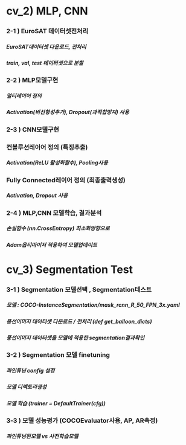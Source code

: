# cv_2) MLP, CNN 

### 2-1 ) EuroSAT 데이터셋전처리 
##### EuroSAT데이터셋 다운로드, 전처리
##### train, val, test 데이터셋으로 분할 

### 2-2 ) MLP모델구현 
##### 멀티레이어 정의
##### Activation(비선형성추가), Dropout(과적합방지) 사용
 
### 2-3 ) CNN모델구현
### 컨볼루션레이어 정의 (특징추출)
##### Activation(ReLU 활성화함수), Pooling사용
### Fully Connected레이어 정의 (최종출력생성) 
##### Activation, Dropout 사용  

### 2-4 ) MLP,CNN 모델학습, 결과분석
##### 손실함수 (nn.CrossEntropy) 최소화방향으로 
##### Adam옵티마이저 적용하여 모델업데이트  

# cv_3) Segmentation Test

### 3-1 ) Segmentation 모델선택  , Segmentation테스트 
##### 모델 : COCO-InstanceSegmentation/mask_rcnn_R_50_FPN_3x.yaml  
##### 풍선이미지 데이터셋 다운로드 / 전처리 (def get_balloon_dicts)
##### 풍선이미지 데이터셋을 모델에 적용한 segmentation결과확인  

### 3-2 ) Segmentation 모델 finetuning 
##### 파인튜닝 config 설정 
##### 모델 디렉토리생성
##### 모델 학습 (trainer = DefaultTrainer(cfg))

### 3-3 ) 모델 성능평가 (COCOEvaluator사용, AP, AR측정)
##### 파인튜닝된모델 vs 사전학습모델

